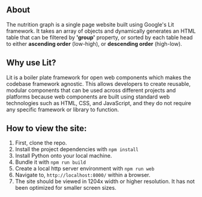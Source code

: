 ## About

The nutrition graph is a single page website built using Google's Lit framework. It takes an array of objects and dynamically generates an HTML table that can be filtered by **'group'** property, or sorted by each table head to either **ascending order** (low-high), or **descending order** (high-low).

## Why use Lit?

Lit is a boiler plate framework for open web components which makes the codebase framework agnostic. This allows developers to create reusable, modular components that can be used across different projects and platforms because web components are built using standard web technologies such as HTML, CSS, and JavaScript, and they do not require any specific framework or library to function.

## How to view the site:

1. First, clone the repo.
2. Install the project dependencies with ```npm install```
3. Install Python onto your local machine.
4. Bundle it with ```npm run build```
5. Create a local http server environment with ```npm run web```
6. Navigate to, ```http://localhost:8000/``` within a browser.
7. The site should be viewed in 1204x width or higher resolution. It has not been optimized for smaller screen sizes.
